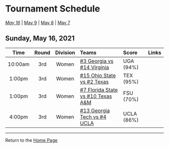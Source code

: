 # Tournament Schedule  

*[May 16](./05-16.md)* &#124; [May 9](./05-09.md) &#124; [May 8](./05-08.md) &#124; [May 7](./05-07.md)  

## Sunday, May 16, 2021  

| **Time** | **Round** | **Division** | **Teams** | **Score** | **Links** |
| :------: | :-------: | :----------: | :-------- | :-------- | :-------- |
| 10:00am | 3rd | Women | [#3 Georgia vs #14 Virginia](../ncaaw/matches/R3_25-30_UGA_vs_UVA.md) | UGA (94%) |  |  
| 1:00pm | 3rd | Women | [#15 Ohio State vs #2 Texas](../ncaaw/matches/R3_43-48_OSU_vs_TEX.md) | TEX (95%) |  |  
| 1:00pm | 3rd | Women | [#7 Florida State vs #10 Texas A&M](../ncaaw/matches/R3_37-42_FSU_vs_AM.md) | FSU (70%) |  |  
| 4:00pm | 3rd | Women | [#13 Georgia Tech vs #4 UCLA](../ncaaw/matches/R3_19-24_GT_vs_UCLA.md) | UCLA (86%) |  |  
------

Return to the [Home Page](../../index.md)